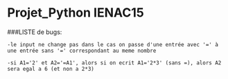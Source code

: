 # Projet_Python IENAC15

###LISTE de bugs:

    -le input ne change pas dans le cas on passe d'une entrée avec '=' à une entrée sans '=' correspondant au meme nombre

    -si A1='2' et A2='=A1', alors si on ecrit A1='2*3' (sans =), alors A2 sera egal a 6 (et non a 2*3)
